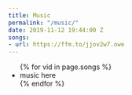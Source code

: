 ```yaml
---
title: Music
permalink: "/music/"
date: 2019-11-12 19:44:00 Z
songs:
- url: https://ffm.to/jjov2w7.owe
---
```


<div class="container">
  <ul class="songs">
    {% for vid in page.songs %}
    <li>
      music here
    </li>
    {% endfor %}
  </ul>
</div>